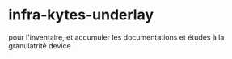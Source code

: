 # infra-kytes-underlay
pour l'inventaire, et accumuler les documentations et études à la granulatrité device
